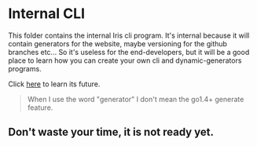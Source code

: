 # Internal CLI

This folder contains the internal Iris cli program. It's internal because
it will contain generators for the website, maybe versioning for the github branches etc...
So it's useless for the end-developers, but it will be a good place to learn how you can create your own
cli and dynamic-generators programs.


Click [here](https://github.com/iris-contrib/community-board/issues/2) to learn its future.

> When I use the word "generator" I don't mean the go1.4+ generate feature.

## Don't waste your time, it is not ready yet.

